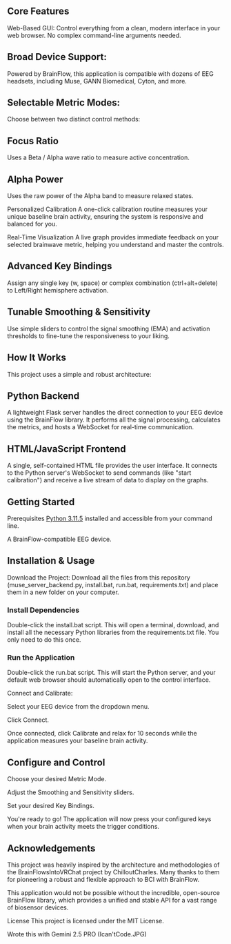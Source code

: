 ## Core Features
Web-Based GUI: Control everything from a clean, modern interface in your web browser. No complex command-line arguments needed.

## Broad Device Support:
Powered by BrainFlow, this application is compatible with dozens of EEG headsets, including Muse, GANN Biomedical, Cyton, and more.

## Selectable Metric Modes:
Choose between two distinct control methods:

## Focus Ratio
Uses a Beta / Alpha wave ratio to measure active concentration.

## Alpha Power
Uses the raw power of the Alpha band to measure relaxed states.

Personalized Calibration
A one-click calibration routine measures your unique baseline brain activity, ensuring the system is responsive and balanced for you.

Real-Time Visualization
A live graph provides immediate feedback on your selected brainwave metric, helping you understand and master the controls.

## Advanced Key Bindings
Assign any single key (w, space) or complex combination (ctrl+alt+delete) to Left/Right hemisphere activation.

## Tunable Smoothing & Sensitivity
Use simple sliders to control the signal smoothing (EMA) and activation thresholds to fine-tune the responsiveness to your liking.

## How It Works
This project uses a simple and robust architecture:

## Python Backend
A lightweight Flask server handles the direct connection to your EEG device using the BrainFlow library. It performs all the signal processing, calculates the metrics, and hosts a WebSocket for real-time communication.

## HTML/JavaScript Frontend
A single, self-contained HTML file provides the user interface. It connects to the Python server's WebSocket to send commands (like "start calibration") and receive a live stream of data to display on the graphs.

## Getting Started
Prerequisites
[Python 3.11.5](https://www.python.org/downloads/release/python-3115/) installed and accessible from your command line.

A BrainFlow-compatible EEG device.

## Installation & Usage
Download the Project: Download all the files from this repository (muse_server_backend.py, install.bat, run.bat, requirements.txt) and place them in a new folder on your computer.

### Install Dependencies
Double-click the install.bat script. This will open a terminal, download, and install all the necessary Python libraries from the requirements.txt file. You only need to do this once.

### Run the Application
Double-click the run.bat script. This will start the Python server, and your default web browser should automatically open to the control interface.

Connect and Calibrate:

Select your EEG device from the dropdown menu.

Click Connect.

Once connected, click Calibrate and relax for 10 seconds while the application measures your baseline brain activity.

## Configure and Control

Choose your desired Metric Mode.

Adjust the Smoothing and Sensitivity sliders.

Set your desired Key Bindings.

You're ready to go! The application will now press your configured keys when your brain activity meets the trigger conditions.

## Acknowledgements
This project was heavily inspired by the architecture and methodologies of the BrainFlowsIntoVRChat project by ChilloutCharles. Many thanks to them for pioneering a robust and flexible approach to BCI with BrainFlow.

This application would not be possible without the incredible, open-source BrainFlow library, which provides a unified and stable API for a vast range of biosensor devices.

License
This project is licensed under the MIT License.

Wrote this with Gemini 2.5 PRO (Ican'tCode.JPG)
